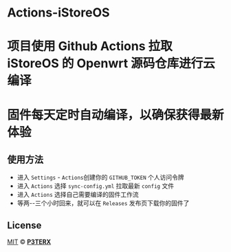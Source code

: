 # Actions-iStoreOS

# 项目使用 Github Actions 拉取 iStoreOS 的 Openwrt 源码仓库进行云编译
# 固件每天定时自动编译，以确保获得最新体验
## 使用方法
- 进入 `Settings` - `Actions`创建你的 `GITHUB_TOKEN` 个人访问令牌
- 进入 `Actions` 选择 `sync-config.yml` 拉取最新 `config` 文件
- 进入 `Actions` 选择自己需要编译的固件工作流
- 等两--三个小时回来，就可以在 `Releases` 发布页下载你的固件了 

## License

[MIT](https://github.com/P3TERX/Actions-OpenWrt/blob/main/LICENSE) © [**P3TERX**](https://p3terx.com)
